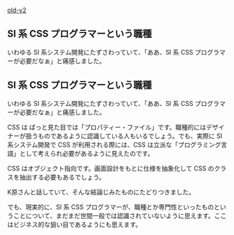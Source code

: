 [old-v2](ig100117-orig.html)

## SI 系 CSS プログラマーという職種

いわゆる SI 系システム開発にたずさわっていて、「ああ、SI 系 CSS プログラマーが必要だなぁ」と痛感しました。

## SI 系 CSS プログラマーという職種

いわゆる SI 系システム開発にたずさわっていて、「ああ、SI 系 CSS プログラマーが必要だなぁ」と痛感しました。

CSS は ぱっと見た目では「プロパティー・ファイル」です。職種的にはデザイナーが扱うものであるように認識している人もいるでしょう。でも、実際に
SI 系システム開発で CSS が利用される際には、CSS は立派な「プログラミング言語」として考えられ必要があるように見えたのです。

CSS はオブジェクト指向です。画面設計をもとに仕様を抽象化して CSS のクラスを抽出する必要もあるでしょう。

K原さんと話していて、そんな結論じみたものにたどりつきました。

でも、現実的に、SI 系 CSS プログラマーが、職種とか専門性といったものということについて、まだまだ世間一般では認識されていないように思えます。ここはビジネス的な狙い目であるようにも思えます。